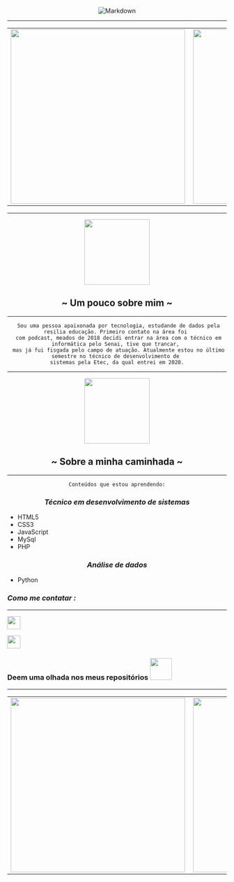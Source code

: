 <center>

![Markdown](https://ik.imagekit.io/4y9ur9htnpx/love_and_joy_gAJaB4dTg.gif)
<center>

----

<table>
    <tr>
        <td><img width="400px" align="left" src="https://github-readme-stats.vercel.app/api/top-langs/?username=AlinesantosCS&hide=html&layout=compact&bg_color=5cb3ab&title_color=654464&text_color=654464&hide_border=true" /></td>
        <td><img width="400px" align="left" src="https://github-readme-stats.vercel.app/api?username=AlinesantosCS&bg_color=5cb3ab&title_color=654464&text_color=654464&hide_border=true"/></td>
    </tr>   
</table>
</center>

*** 


<center>
 <img src="https://media.giphy.com/media/h408T6Y5GfmXBKW62l/giphy.gif" width="150px"></h2>
</center> 

## ~ Um pouco sobre mim ~

***
     Sou uma pessoa apaixonada por tecnologia, estudande de dados pela resilia educação. Primeiro contato na área foi 
     com podcast, meados de 2018 decidi entrar na área com o técnico em informática pelo Senai, tive que trancar, 
     mas já fui fisgada pelo campo de atuação. Atualmente estou no último semestre no técnico de desenvolvimento de 
     sistemas pela Etec, da qual entrei em 2020. 
    

</center>

***
<center>
 <img src="https://media.giphy.com/media/3o85xDa0NuFCrFhzMI/giphy.gif" width="150px"></h2>
</center>

<center>

## ~ Sobre a minha caminhada ~
*** 
    Conteúdos que estou aprendendo:
</center>

<center>

### *Técnico em desenvolvimento de sistemas*
</center> 

- HTML5
- CSS3
- JavaScript
- MySql 
- PHP
<center>

### *Análise de dados*
</center> 

- Python

### ***Como me contatar :***
***

<a href="mailto:alinesantos.acs97@gmail.com"><img src="https://ik.imagekit.io/4y9ur9htnpx/icons8-gmail-login-64__1__tZjbgXsdh.png" width="30px"></img></a>

<a href="https://www.linkedin.com/in/alinesantoscs/"><img src="https://ik.imagekit.io/4y9ur9htnpx/icons8-linkedin-64_a_GB82jPw.png" width="30px"></img></a>

### Deem uma olhada nos meus repositórios <img src="https://media.giphy.com/media/xTiIzrkmUZpP6kYF20/giphy.gif" width="50px"></h2>
***

<center>
<table>
  <tr>
      <td><img width="400px" align="left" src="https://github-readme-stats.vercel.app/api/pin/?username=AlinesantosCS&repo=Menu&bg_color=5cb3ab&title_color=654464&text_color=654464&hide_border=true&show_owner=true&https://github.com/AlinesantosCS/Menu" /></td>
      <td><img width="400px" align="left" src="https://github-readme-stats.vercel.app/api/pin/?username=AlinesantosCS&repo=omega.github.io&bg_color=5cb3ab&title_color=654464&text_color=654464&hide_border=true&show_owner=true&https://github.com/AlinesantosCS/omega.github.io" /></td>
  </tr>  
   
</table>
</center>








